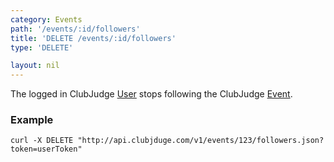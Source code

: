 ```yaml
---
category: Events
path: '/events/:id/followers'
title: 'DELETE /events/:id/followers'
type: 'DELETE'

layout: nil
---
```


The logged in ClubJudge [User](#/user-model) stops following the ClubJudge [Event](#/event-model).

### Example

```
curl -X DELETE "http://api.clubjduge.com/v1/events/123/followers.json?token=userToken"
```



